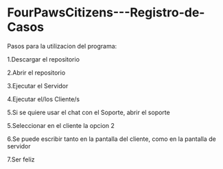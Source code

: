 # FourPawsCitizens---Registro-de-Casos

Pasos para la utilizacion del programa:

1.Descargar el repositorio 

2.Abrir el repositorio

3.Ejecutar el Servidor

4.Ejecutar el/los Cliente/s

5.Si se quiere usar el chat con el Soporte, abrir el soporte

5.Seleccionar en el cliente la opcion 2

6.Se puede escribir tanto en la pantalla del cliente, como en la pantalla de servidor

7.Ser feliz
